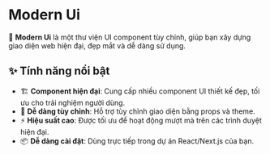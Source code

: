 # Modern Ui

🚀 **Modern Ui** là một thư viện UI component tùy chỉnh, giúp bạn xây dựng giao diện web hiện đại, đẹp mắt và dễ dàng sử dụng. 

## ✨ Tính năng nổi bật

- 🏗 **Component hiện đại**: Cung cấp nhiều component UI thiết kế đẹp, tối ưu cho trải nghiệm người dùng.
- 🎨 **Dễ dàng tùy chỉnh**: Hỗ trợ tùy chỉnh giao diện bằng props và theme.
- ⚡ **Hiệu suất cao**: Được tối ưu để hoạt động mượt mà trên các trình duyệt hiện đại.
- 📦 **Dễ dàng cài đặt**: Dùng trực tiếp trong dự án React/Next.js của bạn.
